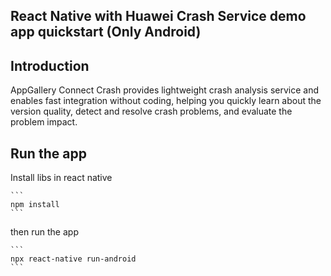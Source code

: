 ## React Native with Huawei Crash Service demo app quickstart (Only Android)

## Introduction
AppGallery Connect Crash provides lightweight crash analysis service and enables fast integration without coding, helping you quickly learn about the version quality, detect and resolve crash problems, and evaluate the problem impact.

## Run the app

Install libs in react native

    ```
    npm install
    ```

then run the app

    ```
    npx react-native run-android
    ```

